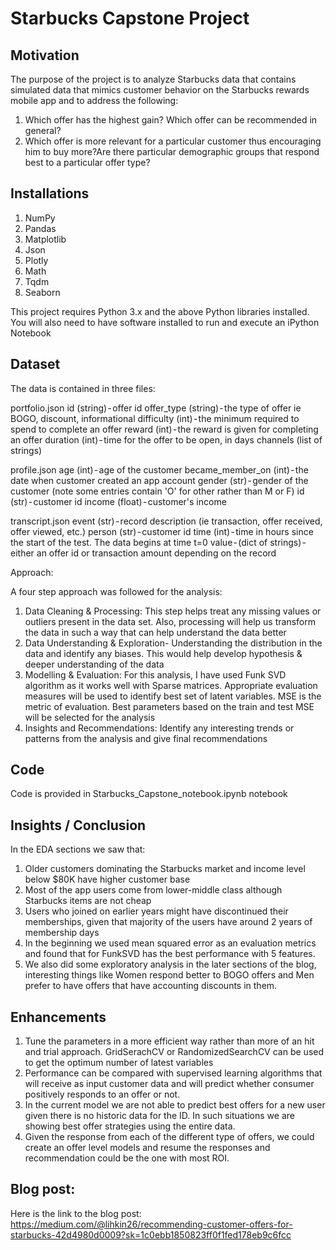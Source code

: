 # Starbucks Capstone Project

## Motivation
The purpose of the project is to analyze Starbucks data that contains simulated data that mimics customer behavior on the Starbucks rewards mobile app and to address the following:
  1) Which offer has the highest gain? Which offer can be recommended in general?
  2) Which offer is more relevant for a particular customer thus encouraging him to buy more?Are there particular demographic groups that respond best to a particular offer type?

## Installations

1) NumPy
2) Pandas
3) Matplotlib
4) Json
5) Plotly
6) Math
7) Tqdm
8) Seaborn

This project requires Python 3.x and the above Python libraries installed. You will also need to have software installed to run and execute an iPython Notebook

## Dataset

The data is contained in three files:

portfolio.json
id (string) - offer id offer_type (string) - the type of offer ie BOGO, discount, informational difficulty (int) - the minimum required to spend to complete an offer reward (int) - the reward is given for completing an offer duration (int) - time for the offer to be open, in days channels (list of strings)

profile.json
age (int) - age of the customer became_member_on (int) - the date when customer created an app account gender (str) - gender of the customer (note some entries contain 'O' for other rather than M or F) id (str) - customer id income (float) - customer's income

transcript.json
event (str) - record description (ie transaction, offer received, offer viewed, etc.) person (str) - customer id time (int) - time in hours since the start of the test. The data begins at time t=0 value - (dict of strings) - either an offer id or transaction amount depending on the record

Approach: 

A four step approach was followed for the analysis:
  1) Data Cleaning & Processing: This step helps treat any missing values or outliers present in the data set. Also, processing will help us transform the data in such a way that can help understand the data better
  2) Data Understanding & Exploration- Understanding the distribution in the data and identify any biases. This would help develop hypothesis & deeper understanding of the data
  3) Modelling & Evaluation: For this analysis, I have used Funk SVD algorithm as it works well with Sparse matrices. Appropriate evaluation measures will be used to identify best set of latent variables. MSE is the metric of evaluation. Best parameters based on the train and test MSE will be selected for the analysis
  4) Insights and Recommendations: Identify any interesting trends or patterns from the analysis and give final recommendations

## Code
Code is provided in Starbucks_Capstone_notebook.ipynb notebook

## Insights / Conclusion
In the EDA sections we saw that:
  1) Older customers dominating the Starbucks market and income level below $80K have higher customer base
  2) Most of the app users come from lower-middle class although Starbucks items are not cheap
  3) Users who joined on earlier years might have discontinued their memberships, given that majority of the users have around 2 years of membership days
  4) In the beginning we used mean squared error as an evaluation metrics and found that for FunkSVD has the best performance with 5 features.
  4) We also did some exploratory analysis in the later sections of the blog, interesting things like Women respond better to BOGO offers and Men prefer to have offers that have accounting discounts in them.

## Enhancements
  1) Tune the parameters in a more efficient way rather than more of an hit and trial approach. GridSerachCV or RandomizedSearchCV can be used to get the optimum number of latest variables
  2) Performance can be compared with supervised learning algorithms that will receive as input customer data and will predict whether consumer positively responds to an offer or not.
  3) In the current model we are not able to predict best offers for a new user given there is no historic data for the ID. In such situations we are showing best offer strategies using the entire data.
  4) Given the response from each of the different type of offers, we could create an offer level models and resume the responses and recommendation could be the one with most ROI.



## Blog post:
Here is the link to the blog post: https://medium.com/@lihkin26/recommending-customer-offers-for-starbucks-42d4980d0009?sk=1c0ebb1850823ff0f1fed178eb9c6fcc 
